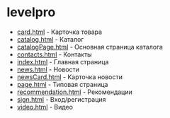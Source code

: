 # levelpro

- [card.html](https://iv-tsim.ru/levelpro/card.html) - Карточка товара
- [catalog.html](https://iv-tsim.ru/levelpro/catalog.html) - Каталог
- [catalogPage.html](https://iv-tsim.ru/levelpro/catalogPage.html) - Основная страница каталога
- [contacts.html](https://iv-tsim.ru/levelpro/contacts.html) - Контакты
- [index.html](https://iv-tsim.ru/levelpro/index.html) - Главная страница
- [news.html](https://iv-tsim.ru/levelpro/news.html) - Новости
- [newsCard.html](https://iv-tsim.ru/levelpro/newsCard.html) - Карточка новости
- [page.html](https://iv-tsim.ru/levelpro/page.html) - Типовая страница
- [recommendation.html](https://iv-tsim.ru/levelpro/recommendation.html) - Рекомендации
- [sign.html](https://iv-tsim.ru/levelpro/sign.html) - Вход/регистрация
- [video.html](https://iv-tsim.ru/levelpro/video.html) - Видео